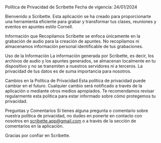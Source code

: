 Política de Privacidad de Scribette
Fecha de vigencia: 24/01/2024

Bienvenido a Scribette. Esta aplicación se ha creado para proporcionarte una herramienta eficiente para grabar y transformar tus clases, reuniones y eventos en apuntes estilo Cornell.

Información que Recopilamos
Scribette se enfoca únicamente en la grabación de audio para la creación de apuntes. No recopilamos ni almacenamos información personal identificable de tus grabaciones.

Uso de la Información
La información generada por Scribette, es decir, los archivos de audio y los apuntes generados, se almacenan localmente en tu dispositivo y no se transmiten a nuestros servidores ni a terceros. La privacidad de tus datos es de suma importancia para nosotros.

Cambios en la Política de Privacidad
Esta política de privacidad puede cambiar en el futuro. Cualquier cambio será notificado a través de la aplicación o mediante otros medios apropiados. Te recomendamos revisar regularmente esta política para estar informado sobre cómo protegemos tu privacidad.

Preguntas y Comentarios
Si tienes alguna pregunta o comentario sobre nuestra política de privacidad, no dudes en ponerte en contacto con nosotros en scribette.app@gmail.com o a través de la sección de comentarios en la aplicación.

Gracias por confiar en Scribette.
